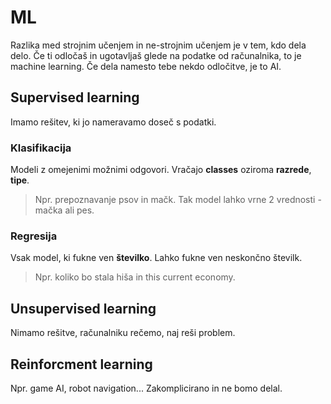 # ML

Razlika med strojnim učenjem in ne-strojnim učenjem je v tem, kdo dela delo. 
Če ti odločaš in ugotavljaš glede na podatke od računalnika, to je machine learning. 
Če dela namesto tebe nekdo odločitve, je to AI.

## Supervised learning

Imamo rešitev, ki jo nameravamo doseč s podatki.

### Klasifikacija

Modeli z omejenimi možnimi odgovori. 
Vračajo **classes** oziroma **razrede**, **tipe**.

>Npr. prepoznavanje psov in mačk. 
>Tak model lahko vrne 2 vrednosti - mačka ali pes.

### Regresija

Vsak model, ki fukne ven **številko**. 
Lahko fukne ven neskončno številk.

>Npr. koliko bo stala hiša in this current economy.

## Unsupervised learning

Nimamo rešitve, računalniku rečemo, naj reši problem.

## Reinforcment learning

Npr. game AI, robot navigation... 
Zakomplicirano in ne bomo delal.
